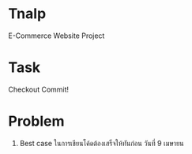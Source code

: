 # Tnalp
E-Commerce Website Project

# Task
Checkout Commit!

# Problem
1. Best case ในการเขียนโค้ดต้องเสร็จให้ทันก่อน วันที่ 9 เมษายน